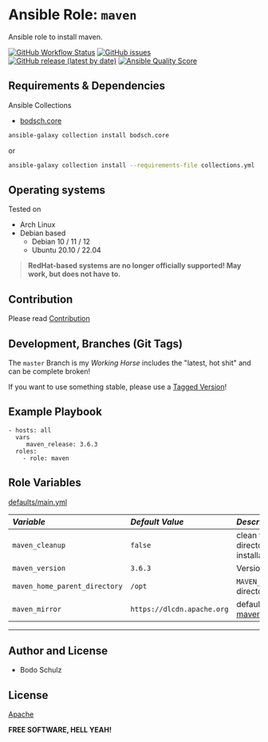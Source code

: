 
# Ansible Role:  `maven`

Ansible role to install maven.


[![GitHub Workflow Status](https://img.shields.io/github/actions/workflow/status/bodsch/ansible-maven/main.yml?branch=main)][ci]
[![GitHub issues](https://img.shields.io/github/issues/bodsch/ansible-maven)][issues]
[![GitHub release (latest by date)](https://img.shields.io/github/v/release/bodsch/ansible-maven)][releases]
[![Ansible Quality Score](https://img.shields.io/ansible/quality/50067?label=role%20quality)][quality]

[ci]: https://github.com/bodsch/ansible-maven/actions
[issues]: https://github.com/bodsch/ansible-maven/issues?q=is%3Aopen+is%3Aissue
[releases]: https://github.com/bodsch/ansible-maven/releases
[quality]: https://galaxy.ansible.com/bodsch/maven

## Requirements & Dependencies

Ansible Collections

- [bodsch.core](https://github.com/bodsch/ansible-collection-core)

```bash
ansible-galaxy collection install bodsch.core
```
or
```bash
ansible-galaxy collection install --requirements-file collections.yml
```

## Operating systems

Tested on

* Arch Linux
* Debian based
    - Debian 10 / 11 / 12
    - Ubuntu 20.10 / 22.04

> **RedHat-based systems are no longer officially supported! May work, but does not have to.**


## Contribution

Please read [Contribution](CONTRIBUTING.md)

## Development,  Branches (Git Tags)

The `master` Branch is my *Working Horse* includes the "latest, hot shit" and can be complete broken!

If you want to use something stable, please use a [Tagged Version](https://github.com/bodsch/ansible-maven/tags)!


## Example Playbook

```
- hosts: all
  vars
     maven_release: 3.6.3
  roles:
    - role: maven
```

## Role Variables

[defaults/main.yml](defaults/main.yml)

| *Variable*                    | *Default Value*              | *Description* |
| :---                          | :---                         | :--- |
| `maven_cleanup`               | `false`                      | clean temporary directory after installation  |
| `maven_version`               | `3.6.3`                      | Version number |
| `maven_home_parent_directory` | `/opt`                       | `MAVEN_HOME` parent directory |
| `maven_mirror`                | `https://dlcdn.apache.org`   | default mirror (see [maven.apache.org](https://maven.apache.org/download.cgi)) |

----

## Author and License

- Bodo Schulz

## License

[Apache](LICENSE)

**FREE SOFTWARE, HELL YEAH!**
